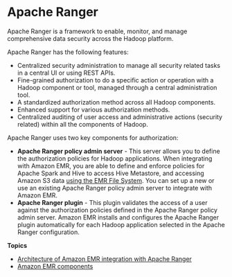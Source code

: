 # Apache Ranger<a name="emr-ranger-overview"></a>

Apache Ranger is a framework to enable, monitor, and manage comprehensive data security across the Hadoop platform\.

Apache Ranger has the following features:
+ Centralized security administration to manage all security related tasks in a central UI or using REST APIs\.
+ Fine\-grained authorization to do a specific action or operation with a Hadoop component or tool, managed through a central administration tool\.
+ A standardized authorization method across all Hadoop components\.
+ Enhanced support for various authorization methods\.
+ Centralized auditing of user access and administrative actions \(security related\) within all the components of Hadoop\.

Apache Ranger uses two key components for authorization: 
+ **Apache Ranger policy admin server** \- This server allows you to define the authorization policies for Hadoop applications\. When integrating with Amazon EMR, you are able to define and enforce policies for Apache Spark and Hive to access Hive Metastore, and accessing Amazon S3 data [using the EMR File System](emr-fs.md)\. You can set up a new or use an existing Apache Ranger policy admin server to integrate with Amazon EMR\.
+ **Apache Ranger plugin** \- This plugin validates the access of a user against the authorization policies defined in the Apache Ranger policy admin server\. Amazon EMR installs and configures the Apache Ranger plugin automatically for each Hadoop application selected in the Apache Ranger configuration\. 

**Topics**
+ [Architecture of Amazon EMR integration with Apache Ranger](emr-ranger-architecture.md)
+ [Amazon EMR components](emr-ranger-components.md)